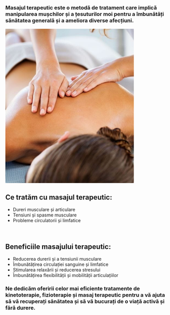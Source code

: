 ### Masajul terapeutic este o metodă de tratament care implică manipularea mușchilor și a țesuturilor moi pentru a îmbunătăți sănătatea generală și a ameliora diverse afecțiuni.

<img src="masaj_1.jpeg" width="400" alt="masaj" />

## Ce tratăm cu masajul terapeutic:

- Dureri musculare și articulare
- Tensiuni și spasme musculare
- Probleme circulatorii și limfatice

<br>

## Beneficiile masajului terapeutic:

- Reducerea durerii și a tensiunii musculare
- Îmbunătățirea circulației sanguine și limfatice
- Stimularea relaxării și reducerea stresului
- Îmbunătățirea flexibilității și mobilității articulațiilor

### Ne dedicăm oferirii celor mai eficiente tratamente de kinetoterapie, fizioterapie și masaj terapeutic pentru a vă ajuta să vă recuperați sănătatea și să vă bucurați de o viață activă și fără durere.
